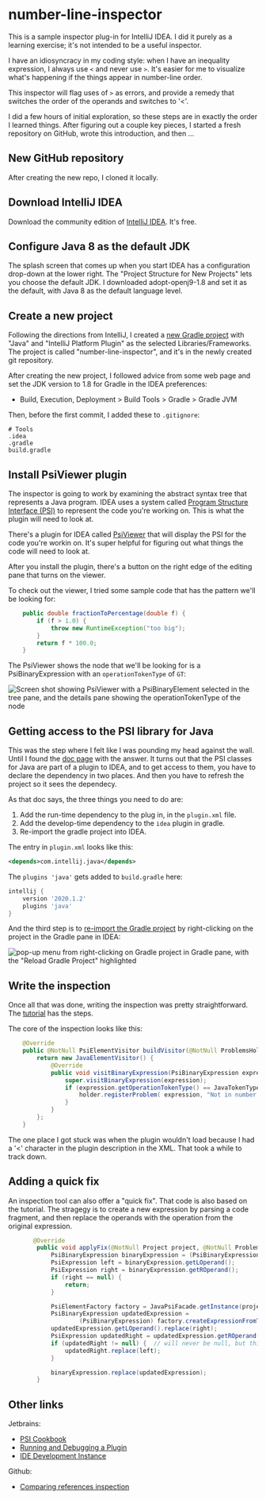# number-line-inspector

This is a sample inspector plug-in for IntelliJ IDEA.  I did it purely
as a learning exercise; it's not intended to be a useful inspector.

I have an idiosyncracy in my coding style: when I have an inequality
expression, I always use `<` and never use `>`.  It's easier for me
to visualize what's happening if the things appear in number-line order.

This inspector will flag uses of `>` as errors, and provide a remedy
that switches the order of the operands and switches to '<'.

I did a few hours of initial exploration, so these steps are in exactly
the order I learned things.  After figuring out a couple key pieces,
I started a fresh repository on GitHub, wrote this introduction,
and then ...

## New GitHub repository

After creating the new repo, I cloned it locally.

## Download IntelliJ IDEA

Download the community edition of [IntelliJ IDEA](https://www.jetbrains.com/idea/download).
It's free.

## Configure Java 8 as the default JDK

The splash screen that comes up when you start IDEA has a configuration
drop-down at the lower right.  The "Project Structure for New Projects"
lets you choose the default JDK.  I downloaded adopt-openj9-1.8 and set it
as the default, with Java 8 as the default language level.

## Create a new project

Following the directions from IntelliJ, I created a 
[new Gradle project](https://www.jetbrains.org/intellij/sdk/docs/tutorials/build_system.html)
with "Java" and "IntelliJ Platform Plugin" as the selected Libraries/Frameworks.
The project is called "number-line-inspector", and it's in the newly created
git repository.

After creating the new project, I followed advice from some web page
and set the JDK version to 1.8 for Gradle in the IDEA preferences:

 * Build, Execution, Deployment > Build Tools > Gradle > Gradle JVM

Then, before the first commit, I added these to `.gitignore`:

    # Tools
    .idea
    .gradle
    build.gradle

## Install PsiViewer plugin

The inspector is going to work by examining the abstract syntax tree
that represents a Java program.  IDEA uses a system called [Program
Structure Interface (PSI)](https://www.jetbrains.org/intellij/sdk/docs/basics/architectural_overview/psi.html)
to represent the code you're working on.  This is what the plugin
will need to look at.

There's a plugin for IDEA called [PsiViewer](https://plugins.jetbrains.com/plugin/227-psiviewer) 
that will display the PSI for the code you're workin on.  It's super 
helpful for figuring out what things the code will need to look at.

After you install the plugin, there's a button on the right edge of the editing pane
that turns on the viewer.

To check out the viewer, I tried some sample code that has the pattern
we'll be looking for:

```java
    public double fractionToPercentage(double f) {
        if (f > 1.0) {
            throw new RuntimeException("too big");
        }
        return f * 100.0;
    }
```

The PsiViewer shows the node that we'll be looking for is a PsiBinaryExpression
with an `operationTokenType` of `GT`:

![Screen shot showing PsiViewer with a `PsiBinaryElement` 
selected in the tree pane, and the details pane showing the
`operationTokenType` of the node](images/psi-viewer.png)

## Getting access to the PSI library for Java

This was the step where I felt like I was pounding my head against the
wall.  Until I found the 
[doc page](https://blog.jetbrains.com/platform/2019/06/java-functionality-extracted-as-a-plugin)
with the answer.  It turns out that
the PSI classes for Java are part of a plugin to IDEA, and to get 
access to them, you have to declare the dependency in two places. And
then you have to refresh the project so it sees the dependecy.

As that doc says, the three things you need to do are:

1. Add the run-time dependency to the plug in, in the `plugin.xml` file.
2. Add the develop-time dependency to the `idea` plugin in gradle.
3. Re-import the gradle project into IDEA.

The entry in `plugin.xml` looks like this:

```xml
<depends>com.intellij.java</depends>
```

The `plugins 'java'` gets added to `build.gradle` here:

```groovy
intellij {
    version '2020.1.2'
    plugins 'java'
}
```

And the third step is to 
[re-import the Gradle project](https://www.jetbrains.com/help/idea/work-with-gradle-projects.html#gradle_refresh_project)
by right-clicking on the project in the Gradle pane in IDEA:

![pop-up menu from right-clicking on Gradle project in Gradle pane,
with the "Reload Gradle Project" highlighted](images/reload-gradle.png)

## Write the inspection

Once all that was done, writing the inspection was pretty straightforward.
The [tutorial](https://www.jetbrains.org/intellij/sdk/docs/tutorials/code_inspections.html) has the steps.

The core of the inspection looks like this:

```java
    @Override
    public @NotNull PsiElementVisitor buildVisitor(@NotNull ProblemsHolder holder, boolean isOnTheFly) {
        return new JavaElementVisitor() {
            @Override
            public void visitBinaryExpression(PsiBinaryExpression expression) {
                super.visitBinaryExpression(expression);
                if (expression.getOperationTokenType() == JavaTokenType.GT) {
                    holder.registerProblem( expression, "Not in number line order");
                }
            }
        };
    }
```

The one place I got stuck was when the plugin wouldn't load because I had a '<'
character in the plugin description in the XML.  That took a while to track down.

## Adding a quick fix

An inspection tool can also offer a "quick fix".  That code is also based on
the tutorial.  The stragegy is to create a new expression by parsing a code
fragment, and then replace the operands with the operation from the original
expression.

```java
       @Override
        public void applyFix(@NotNull Project project, @NotNull ProblemDescriptor descriptor) {
            PsiBinaryExpression binaryExpression = (PsiBinaryExpression) descriptor.getPsiElement();
            PsiExpression left = binaryExpression.getLOperand();
            PsiExpression right = binaryExpression.getROperand();
            if (right == null) {
                return;
            }

            PsiElementFactory factory = JavaPsiFacade.getInstance(project).getElementFactory();
            PsiBinaryExpression updatedExpression =
                    (PsiBinaryExpression) factory.createExpressionFromText("a < b", null);
            updatedExpression.getLOperand().replace(right);
            PsiExpression updatedRight = updatedExpression.getROperand();
            if (updatedRight != null) {  // will never be null, but this avoids a warning
                updatedRight.replace(left);
            }

            binaryExpression.replace(updatedExpression);
        }
```
 
## Other links

Jetbrains:

 - [PSI Cookbook](https://www.jetbrains.org/intellij/sdk/docs/basics/psi_cookbook.html)
 - [Running and Debugging a Plugin](https://www.jetbrains.org/intellij/sdk/docs/basics/getting_started/running_and_debugging_a_plugin.html)
 - [IDE Development Instance](https://www.jetbrains.org/intellij/sdk/docs/basics/ide_development_instance.html)
 
Github:
 
 - [Comparing references inspection](https://github.com/JetBrains/intellij-sdk-docs/tree/master/code_samples/comparing_references_inspection) 
